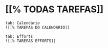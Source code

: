 
# [[% TODAS TAREFAS]]

````tabs
tab: Calendário 
![[% TAREFAS DO CALENDÁRIO]]

tab: Efforts
![[% TAREFAS EFFORTS]]

````